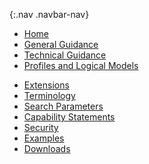 {:.nav .navbar-nav}
<!-- don't remove the line above - to add or remove a menu item commeent in or out -->
- [Home](index.html)
- [General Guidance](general-guidance.html)
- [Technical Guidance](technical-guidance.html)
- [Profiles and Logical Models](profiles.html)
<!-- >- [Mappings](structuremaps.html) -->
- [Extensions](extensions.html)
- [Terminology](terminology.html)
- [Search Parameters](searchparameters.html)
- [Capability Statements](capstatements.html)
- [Security](security.html)
- [Examples](all-examples.html)
- [Downloads](downloads.html)

